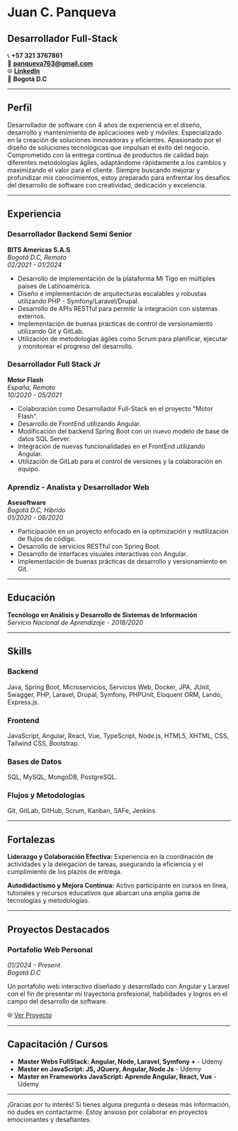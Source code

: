 # Juan C. Panqueva

## Desarrollador Full-Stack

📞 **+57 321 3767861**  
📧 **panqueva763@gmail.com**  
🌐 [**LinkedIn**](https://www.linkedin.com/in/juan-camilo-panqueva/)  
📍 **Bogotá D.C**

---

## Perfil

Desarrollador de software con 4 años de experiencia en el diseño, desarrollo y mantenimiento de aplicaciones web y móviles. Especializado en la creación de soluciones innovadoras y eficientes. Apasionado por el diseño de soluciones tecnológicas que impulsan el éxito del negocio. Comprometido con la entrega continua de productos de calidad bajo diferentes metodologías ágiles, adaptándome rápidamente a los cambios y maximizando el valor para el cliente. Siempre buscando mejorar y profundizar mis conocimientos, estoy preparado para enfrentar los desafíos del desarrollo de software con creatividad, dedicación y excelencia.

---

## Experiencia

### Desarrollador Backend Semi Senior  
**BITS Americas S.A.S**  
_Bogotá D.C, Remoto_  
_02/2021 - 01/2024_

- Desarrollo de implementación de la plataforma Mi Tigo en múltiples países de Latinoamérica.
- Diseño e implementación de arquitecturas escalables y robustas utilizando PHP - Symfony/Laravel/Drupal.
- Desarrollo de APIs RESTful para permitir la integración con sistemas externos.
- Implementación de buenas prácticas de control de versionamiento utilizando Git y GitLab.
- Utilización de metodologías ágiles como Scrum para planificar, ejecutar y monitorear el progreso del desarrollo.

### Desarrollador Full Stack Jr  
**Motor Flash**  
_España, Remoto_  
_10/2020 - 05/2021_

- Colaboración como Desarrollador Full-Stack en el proyecto "Motor Flash".
- Desarrollo de FrontEnd utilizando Angular.
- Modificación del backend Spring Boot con un nuevo modelo de base de datos SQL Server.
- Integración de nuevas funcionalidades en el FrontEnd utilizando Angular.
- Utilización de GitLab para el control de versiones y la colaboración en equipo.

### Aprendiz - Analista y Desarrollador Web  
**Asesoftware**  
_Bogotá D.C, Hibrido_  
_01/2020 - 08/2020_

- Participación en un proyecto enfocado en la optimización y reutilización de flujos de código.
- Desarrollo de servicios RESTful con Spring Boot.
- Desarrollo de interfaces visuales interactivas con Angular.
- Implementación de buenas prácticas de desarrollo y versionamiento en Git.

---

## Educación

**Tecnólogo en Análisis y Desarrollo de Sistemas de Información**  
_Servicio Nacional de Aprendizaje - 2018/2020_

---

## Skills

### Backend
Java, Spring Boot, Microservicios, Servicios Web, Docker, JPA, JUnit, Swagger, PHP, Laravel, Drupal, Symfony, PHPUnit, Eloquent ORM, Lando, Express.js.

### Frontend
JavaScript, Angular, React, Vue, TypeScript, Node.js, HTML5, XHTML, CSS, Tailwind CSS, Bootstrap.

### Bases de Datos
SQL, MySQL, MongoDB, PostgreSQL.

### Flujos y Metodologías
Git, GitLab, GitHub, Scrum, Kanban, SAFe, Jenkins.

---

## Fortalezas

**Liderazgo y Colaboración Efectiva:** Experiencia en la coordinación de actividades y la delegación de tareas, asegurando la eficiencia y el cumplimiento de los plazos de entrega.

**Autodidactismo y Mejora Continua:** Activo participante en cursos en línea, tutoriales y recursos educativos que abarcan una amplia gama de tecnologías y metodologías.

---

## Proyectos Destacados

### Portafolio Web Personal
_01/2024 - Present_  
_Bogotá D.C_  

Un portafolio web interactivo diseñado y desarrollado con Angular y Laravel con el fin de presentar mi trayectoria profesional, habilidades y logros en el campo del desarrollo de software.

🌐 [Ver Proyecto](https://jcp-dev.firebaseapp.com/)

---

## Capacitación / Cursos

- **Master Webs FullStack: Angular, Node, Laravel, Symfony +** - Udemy
- **Master en JavaScript: JS, JQuery, Angular, Node Js** - Udemy
- **Master en Frameworks JavaScript: Aprende Angular, React, Vue** - Udemy

---

¡Gracias por tu interés! Si tienes alguna pregunta o deseas más información, no dudes en contactarme. Estoy ansioso por colaborar en proyectos emocionantes y desafiantes.
